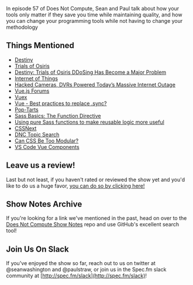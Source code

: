 In episode 57 of Does Not Compute, Sean and Paul talk about how your tools only matter if they save you time while maintaining quality, and how you can change your programming tools while not having to change your methodology

## Things Mentioned

* [Destiny](https://www.destinythegame.com/)
* [Trials of Osiris](http://destinygamewiki.com/wiki/Trials_of_Osiris)
* [Destiny: Trials of Osiris DDoSing Has Become a Major Problem](https://gamerant.com/destiny-trials-of-osiris-ddos-problem/)
* [Internet of Things](https://en.wikipedia.org/wiki/Internet_of_things)
* [Hacked Cameras, DVRs Powered Today’s Massive Internet Outage](https://krebsonsecurity.com/2016/10/hacked-cameras-dvrs-powered-todays-massive-internet-outage/)
* [Vue.js Forums](https://forum.vuejs.org/)
* [Vuex](http://vuex.vuejs.org/en/)
* [Vue - Best practices to replace .sync?](https://forum-archive.vuejs.org/topic/4288/best-practices-to-replace-sync/)
* [Pop-Tarts](https://en.wikipedia.org/wiki/Pop-Tarts)
* [Sass Basics: The Function Directive](https://www.sitepoint.com/sass-basics-function-directive/)
* [Using pure Sass functions to make reusable logic more useful](http://thesassway.com/advanced/pure-sass-functions)
* [CSSNext](http://cssnext.io/)
* [DNC Topic Search](https://seanwash.com/topicsearch/)
* [Can CSS Be Too Modular?](http://csswizardry.com/2015/03/can-css-be-too-modular/)
* [VS Code Vue Components](https://github.com/seanwash/vscode-vue-components)

## Leave us a review!

Last but not least, if you haven't rated or reviewed the show yet and you'd like to do us a huge favor, [you can do so by clicking here!](https://itunes.apple.com/us/podcast/does-not-compute/id1048731980?mt=2)

## Show Notes Archive

If you're looking for a link we've mentioned in the past, head on over to the [Does Not Compute Show Notes](https://github.com/seanwash/dnccast-show-notes) repo and use GitHub's excellent search tool!

## Join Us On Slack

If you've enjoyed the show so far, reach out to us on twitter at @seanwashington and @paulstraw, or join us in the Spec.fm slack community at [http://spec.fm/slack](http://spec.fm/slack)!
